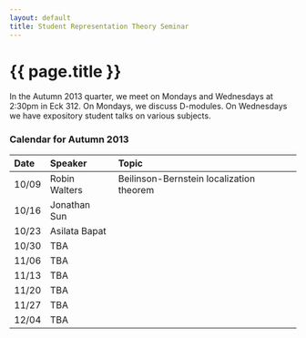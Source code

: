 ```yaml
---
layout: default
title: Student Representation Theory Seminar
---
```


# {{ page.title }}

In the Autumn 2013 quarter, we meet on Mondays and Wednesdays at 2:30pm in Eck 312. On Mondays, we discuss D-modules. On Wednesdays we have expository student talks on various subjects.

### Calendar for Autumn 2013
<div class="classplan">

| Date  | Speaker       | Topic                                    |
| :---- | :-------      | :----                                    |
| 10/09 | Robin Walters | Beilinson-Bernstein localization theorem |
| 10/16 | Jonathan Sun  |                                          |
| 10/23 | Asilata Bapat |                                          |
| 10/30 | TBA           |                                          |
| 11/06 | TBA           |                                          |
| 11/13 | TBA           |                                          |
| 11/20 | TBA           |                                          |
| 11/27 | TBA           |                                          |
| 12/04 | TBA           |                                          |

</div>
